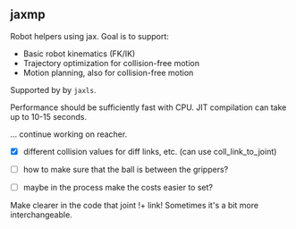 ## jaxmp

Robot helpers using jax. Goal is to support:
- Basic robot kinematics (FK/IK)
- Trajectory optimization for collision-free motion
- Motion planning, also for collision-free motion

Supported by by `jaxls`.

Performance should be sufficiently fast with CPU.
JIT compilation can take up to 10-15 seconds.

... continue working on reacher.
- [x] different collision values for diff links, etc. (can use coll_link_to_joint)
- [ ] how to make sure that the ball is between the grippers?
- [ ] maybe in the process make the costs easier to set?


Make clearer in the code that joint !+ link! Sometimes it's a bit more interchangeable.